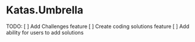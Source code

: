 # Katas.Umbrella

TODO: 
[ ] Add Challenges feature
[ ] Create coding solutions feature
[ ] Add ability for users to add solutions